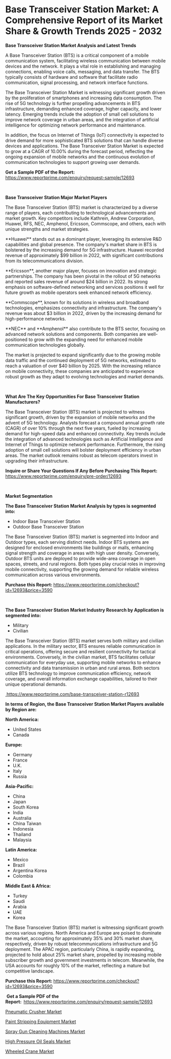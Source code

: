 <p><h1>Base Transceiver Station Market: A Comprehensive Report of its Market Share & Growth Trends 2025 - 2032</h1></p><p><strong>Base Transceiver Station Market Analysis and Latest Trends</strong></p>
<p><p>A Base Transceiver Station (BTS) is a critical component of a mobile communication system, facilitating wireless communication between mobile devices and the network. It plays a vital role in establishing and managing connections, enabling voice calls, messaging, and data transfer. The BTS typically consists of hardware and software that facilitate radio communication, signal processing, and network interface functions.</p><p>The Base Transceiver Station Market is witnessing significant growth driven by the proliferation of smartphones and increasing data consumption. The rise of 5G technology is further propelling advancements in BTS infrastructure, demanding enhanced coverage, higher capacity, and lower latency. Emerging trends include the adoption of small cell solutions to improve network coverage in urban areas, and the integration of artificial intelligence for optimizing network performance and maintenance.</p><p>In addition, the focus on Internet of Things (IoT) connectivity is expected to drive demand for more sophisticated BTS solutions that can handle diverse devices and applications. The Base Transceiver Station Market is expected to grow at a CAGR of 10.00% during the forecast period, reflecting the ongoing expansion of mobile networks and the continuous evolution of communication technologies to support growing user demands.</p></p>
<p><strong>Get a Sample PDF of the Report:&nbsp;</strong> <a href="https://www.reportprime.com/enquiry/request-sample/12693?utm_campaign=3444&utm_medium=2&utm_source=Github&utm_content=ia&utm_term=19032025&utm_id=base-transceiver-station">https://www.reportprime.com/enquiry/request-sample/12693</a></p>
<p>&nbsp;</p>
<p><strong>Base Transceiver Station Major Market Players</strong></p>
<p><p>The Base Transceiver Station (BTS) market is characterized by a diverse range of players, each contributing to technological advancements and market growth. Key competitors include Kathrein, Andrew Corporation, Huawei, RFS, NEC, Amphenol, Ericsson, Commscope, and others, each with unique strengths and market strategies.</p><p>**Huawei** stands out as a dominant player, leveraging its extensive R&D capabilities and global presence. The company's market share in BTS is bolstered by the increasing demand for 5G infrastructure. Huawei recorded revenue of approximately $99 billion in 2022, with significant contributions from its telecommunications division.</p><p>**Ericsson**, another major player, focuses on innovation and strategic partnerships. The company has been pivotal in the rollout of 5G networks and reported sales revenue of around $24 billion in 2022. Its strong emphasis on software-defined networking and services positions it well for future growth as mobile operators seek enhanced network efficiency.</p><p>**Commscope**, known for its solutions in wireless and broadband technologies, emphasizes connectivity and infrastructure. The company's revenue was about $3 billion in 2022, driven by the increasing demand for high-performance networks.</p><p>**NEC** and **Amphenol** also contribute to the BTS sector, focusing on advanced network solutions and components. Both companies are well-positioned to grow with the expanding need for enhanced mobile communication technologies globally.</p><p>The market is projected to expand significantly due to the growing mobile data traffic and the continued deployment of 5G networks, estimated to reach a valuation of over $40 billion by 2025. With the increasing reliance on mobile connectivity, these companies are anticipated to experience robust growth as they adapt to evolving technologies and market demands.</p></p>
<p>&nbsp;</p>
<p><strong>What Are The Key Opportunities For Base Transceiver Station Manufacturers?</strong></p>
<p><p>The Base Transceiver Station (BTS) market is projected to witness significant growth, driven by the expansion of mobile networks and the advent of 5G technology. Analysts forecast a compound annual growth rate (CAGR) of over 10% through the next five years, fueled by increasing demand for high-speed data and enhanced connectivity. Key trends include the integration of advanced technologies such as Artificial Intelligence and Internet of Things to optimize network performance. Furthermore, the rising adoption of small cell solutions will bolster deployment efficiency in urban areas. The market outlook remains robust as telecom operators invest in upgrading their infrastructure.</p></p>
<p><strong>Inquire or Share Your Questions If Any Before Purchasing This Report:</strong> <a href="https://www.reportprime.com/enquiry/pre-order/12693?utm_campaign=3444&utm_medium=2&utm_source=Github&utm_content=ia&utm_term=19032025&utm_id=base-transceiver-station">https://www.reportprime.com/enquiry/pre-order/12693</a></p>
<p>&nbsp;</p>
<p><strong>Market Segmentation</strong></p>
<p><strong>The Base Transceiver Station Market Analysis by types is segmented into:</strong></p>
<p><ul><li>Indoor Base Transceiver Station</li><li>Outdoor Base Transceiver Station</li></ul></p>
<p><p>The Base Transceiver Station (BTS) market is segmented into Indoor and Outdoor types, each serving distinct needs. Indoor BTS systems are designed for enclosed environments like buildings or malls, enhancing signal strength and coverage in areas with high user density. Conversely, Outdoor BTS units are deployed to provide wide-area coverage in open spaces, streets, and rural regions. Both types play crucial roles in improving mobile connectivity, supporting the growing demand for reliable wireless communication across various environments.</p></p>
<p><strong>Purchase this Report:&nbsp;</strong><a href="https://www.reportprime.com/checkout?id=12693&price=3590&utm_campaign=3444&utm_medium=2&utm_source=Github&utm_content=ia&utm_term=19032025&utm_id=base-transceiver-station">https://www.reportprime.com/checkout?id=12693&price=3590</a></p>
<p>&nbsp;</p>
<p><strong>The Base Transceiver Station Market Industry Research by Application is segmented into:</strong></p>
<p><ul><li>Military</li><li>Civilian</li></ul></p>
<p><p>The Base Transceiver Station (BTS) market serves both military and civilian applications. In the military sector, BTS ensures reliable communication in critical operations, offering secure and resilient connectivity for tactical environments. Conversely, in the civilian market, BTS facilitates cellular communication for everyday use, supporting mobile networks to enhance connectivity and data transmission in urban and rural areas. Both sectors utilize BTS technology to improve communication efficiency, network coverage, and overall information exchange capabilities, tailored to their unique operational demands.</p></p>
<p><a href="https://www.reportprime.com/base-transceiver-station-r12693?utm_campaign=3444&utm_medium=2&utm_source=Github&utm_content=ia&utm_term=19032025&utm_id=base-transceiver-station">&nbsp;https://www.reportprime.com/base-transceiver-station-r12693</a></p>
<p><strong>In terms of Region, the Base Transceiver Station Market Players available by Region are:</strong></p>
<p>
    <p> <strong> North America: </strong>
        <ul>
            <li>United States</li>
            <li>Canada</li>
        </ul>
        </p> 
    <p> <strong> Europe: </strong>
        <ul>
            <li>Germany</li>
            <li>France</li>
            <li>U.K.</li>
            <li>Italy</li>
            <li>Russia</li>
        </ul>
        </p> 
    <p> <strong> Asia-Pacific: </strong>
        <ul>
            <li>China</li>
            <li>Japan</li>
            <li>South Korea</li>
            <li>India</li>
            <li>Australia</li>
            <li>China Taiwan</li>
            <li>Indonesia</li>
            <li>Thailand</li>
            <li>Malaysia</li>
        </ul>
        </p> 
    <p> <strong> Latin America: </strong>
        <ul>
            <li>Mexico</li>
            <li>Brazil</li>
            <li>Argentina Korea</li>
            <li>Colombia</li>
        </ul>
        </p> 
    <p> <strong> Middle East & Africa: </strong>
        <ul>
            <li>Turkey</li>
            <li>Saudi</li>
            <li>Arabia</li>
            <li>UAE</li>
            <li>Korea</li>
        </ul>
    </p>
    </p>
<p><p>The Base Transceiver Station (BTS) market is witnessing significant growth across various regions. North America and Europe are poised to dominate the market, accounting for approximately 35% and 30% market share, respectively, driven by robust telecommunications infrastructure and 5G deployment. The APAC region, particularly China, is rapidly expanding, projected to hold about 25% market share, propelled by increasing mobile subscriber growth and government investments in telecom. Meanwhile, the USA accounts for roughly 10% of the market, reflecting a mature but competitive landscape.</p></p>
<p><strong>Purchase this Report: </strong><a href="https://www.reportprime.com/checkout?id=12693&price=3590&utm_campaign=3444&utm_medium=2&utm_source=Github&utm_content=ia&utm_term=19032025&utm_id=base-transceiver-station">https://www.reportprime.com/checkout?id=12693&price=3590</a></p>
<p>&nbsp;<strong>Get a Sample PDF of the Report:&nbsp;&nbsp;</strong><a href="https://www.reportprime.com/enquiry/request-sample/12693?utm_campaign=3444&utm_medium=2&utm_source=Github&utm_content=ia&utm_term=19032025&utm_id=base-transceiver-station">https://www.reportprime.com/enquiry/request-sample/12693</a></p>
<p><strong></strong></p>
<p><p><a href="https://www.linkedin.com/pulse/pneumatic-crusher-market-revenue-demand-forecast-141-cagr-from-qqlze?utm_campaign=3444&utm_medium=2&utm_source=Github&utm_content=ia&utm_term=19032025&utm_id=base-transceiver-station">Pneumatic Crusher Market</a></p><p><a href="https://www.linkedin.com/pulse/paint-stripping-equipment-market-analysis-report-predicts-lwzte?utm_campaign=3444&utm_medium=2&utm_source=Github&utm_content=ia&utm_term=19032025&utm_id=base-transceiver-station">Paint Stripping Equipment Market</a></p><p><a href="https://www.linkedin.com/pulse/information-trends-significant-market-drivers-obstacles-2akze?utm_campaign=3444&utm_medium=2&utm_source=Github&utm_content=ia&utm_term=19032025&utm_id=base-transceiver-station">Spray Gun Cleaning Machines Market</a></p><p><a href="https://www.linkedin.com/pulse/key-insights-high-pressure-oil-seals-market-stakeholder-gsede?utm_campaign=3444&utm_medium=2&utm_source=Github&utm_content=ia&utm_term=19032025&utm_id=base-transceiver-station">High Pressure Oil Seals Market</a></p><p><a href="https://www.linkedin.com/pulse/wheeled-crane-market-analysis-sizetrends-size-forecast-cbkse?utm_campaign=3444&utm_medium=2&utm_source=Github&utm_content=ia&utm_term=19032025&utm_id=base-transceiver-station">Wheeled Crane Market</a></p></p>